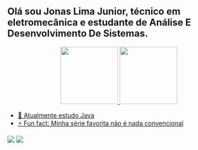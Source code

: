 ## Olá sou Jonas Lima Junior, técnico em eletromecânica e estudante de Análise E Desenvolvimento De Sistemas.
<div align="center">
  <a href="https://github.com/amilsanoj">
  <img height="130em" src="https://github-readme-stats.vercel.app/api?username=amilsanoj&show_icons=true&theme=merko&include_all_commits=true&count_private=true"/>
  <img height="130em" src="https://github-readme-stats.vercel.app/api/top-langs/?username=amilsanoj&layout=compact&langs_count=7&theme=merko"/>
</div>

- 🌱 Atualmente estudo Java
- ⚡ Fun fact: Minha série favorita não é nada convencional
<div>
  <a href="https://instagram.com/ojonas_lima" target="_blank"><img src="https://img.shields.io/badge/-Instagram-%23E4405F?style=for-the-badge&logo=instagram&logoColor=white" target="_blank"></a>
  <a href = "mailto:jonasgomeslimajunior@gmail.com"><img src="https://img.shields.io/badge/-Gmail-%23333?style=for-the-badge&logo=gmail&logoColor=white" target="_blank"></a>
</div>
  
 
